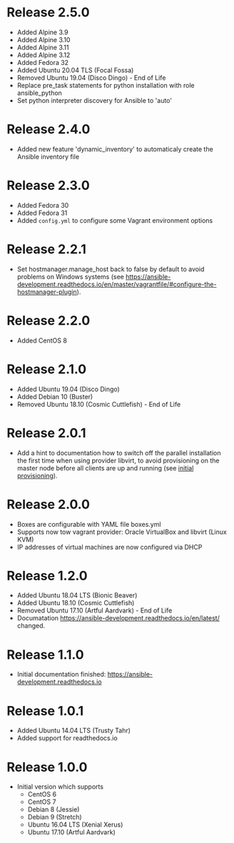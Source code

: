 # Release 2.5.0

  * Added Alpine 3.9
  * Added Alpine 3.10
  * Added Alpine 3.11
  * Added Alpine 3.12
  * Added Fedora 32
  * Added Ubuntu 20.04 TLS (Focal Fossa)
  * Removed Ubuntu 19.04 (Disco Dingo) - End of Life
  * Replace pre_task statements for python installation with role ansible_python
  * Set python interpreter discovery for Ansible to 'auto'

# Release 2.4.0

  * Added new feature 'dynamic_inventory' to automaticaly create the Ansible
  inventory file

# Release 2.3.0

  * Added Fedora 30
  * Added Fedora 31
  * Added `config.yml` to configure some Vagrant environment options

# Release 2.2.1

  * Set hostmanager.manage_host back to false by default to avoid problems on
  Windows systems (see https://ansible-development.readthedocs.io/en/master/vagrantfile/#configure-the-hostmanager-plugin).

# Release 2.2.0

  * Added CentOS 8

# Release 2.1.0

  * Added Ubuntu 19.04 (Disco Dingo)
  * Added Debian 10 (Buster)
  * Removed Ubuntu 18.10 (Cosmic Cuttlefish) - End of Life

# Release 2.0.1

  * Add a hint to documentation how to switch off the parallel installation the
  first time when using provider libvirt, to avoid provisioning on the
    master node before all clients are up and running (see [initial provisioning](https://ansible-development.readthedocs.io/en/latest/getting_started/#initial-provisioning)).

# Release 2.0.0
  * Boxes are configurable with YAML file boxes.yml
  * Supports now tow vagrant provider: Oracle VirtualBox and libvirt (Linux KVM)
  * IP addresses of virtual machines are now configured via DHCP

# Release 1.2.0
  * Added Ubuntu 18.04 LTS (Bionic Beaver)
  * Added Ubuntu 18.10 (Cosmic Cuttlefish)
  * Removed Ubuntu 17.10 (Artful Aardvark) - End of Life
  * Documatation https://ansible-development.readthedocs.io/en/latest/ changed.

# Release 1.1.0
  * Initial documentation finished: https://ansible-development.readthedocs.io

# Release 1.0.1
  * Added Ubuntu 14.04 LTS (Trusty Tahr)
  * Added support for readthedocs.io

# Release 1.0.0
  * Initial version which supports
    - CentOS 6
    - CentOS 7
    - Debian 8 (Jessie)
    - Debian 9 (Stretch)
    - Ubuntu 16.04 LTS (Xenial Xerus)
    - Ubuntu 17.10 (Artful Aardvark)
